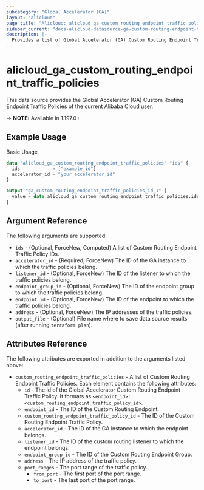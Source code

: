 ```yaml
---
subcategory: "Global Accelerator (GA)"
layout: "alicloud"
page_title: "Alicloud: alicloud_ga_custom_routing_endpoint_traffic_policies"
sidebar_current: "docs-alicloud-datasource-ga-custom-routing-endpoint-traffic-policies"
description: |-
  Provides a list of Global Accelerator (GA) Custom Routing Endpoint Traffic Policies to the user.
---
```


# alicloud\_ga\_custom\_routing\_endpoint\_traffic\_policies

This data source provides the Global Accelerator (GA) Custom Routing Endpoint Traffic Policies of the current Alibaba Cloud user.

-> **NOTE:** Available in 1.197.0+

## Example Usage

Basic Usage

```terraform
data "alicloud_ga_custom_routing_endpoint_traffic_policies" "ids" {
  ids            = ["example_id"]
  accelerator_id = "your_accelerator_id"
}

output "ga_custom_routing_endpoint_traffic_policies_id_1" {
  value = data.alicloud_ga_custom_routing_endpoint_traffic_policies.ids.custom_routing_endpoint_traffic_policies.0.id
}
```

## Argument Reference

The following arguments are supported:

* `ids` - (Optional, ForceNew, Computed) A list of Custom Routing Endpoint Traffic Policy IDs.
* `accelerator_id` - (Required, ForceNew) The ID of the GA instance to which the traffic policies belong.
* `listener_id` - (Optional, ForceNew) The ID of the listener to which the traffic policies belong.
* `endpoint_group_id` - (Optional, ForceNew) The ID of the endpoint group to which the traffic policies belong.
* `endpoint_id` - (Optional, ForceNew) The ID of the endpoint to which the traffic policies belong.
* `address` - (Optional, ForceNew) The IP addresses of the traffic policies.
* `output_file` - (Optional) File name where to save data source results (after running `terraform plan`).

## Attributes Reference

The following attributes are exported in addition to the arguments listed above:

* `custom_routing_endpoint_traffic_policies` - A list of Custom Routing Endpoint Traffic Policies. Each element contains the following attributes:
  * `id` - The id of the Global Accelerator Custom Routing Endpoint Traffic Policy. It formats as `<endpoint_id>:<custom_routing_endpoint_traffic_policy_id>`.
  * `endpoint_id` - The ID of the Custom Routing Endpoint.
  * `custom_routing_endpoint_traffic_policy_id` - The ID of the Custom Routing Endpoint Traffic Policy.
  * `accelerator_id` - The ID of the GA instance to which the endpoint belongs.
  * `listener_id` - The ID of the custom routing listener to which the endpoint belongs.
  * `endpoint_group_id` - The ID of the Custom Routing Endpoint Group.
  * `address` - The IP address of the traffic policy.
  * `port_ranges` - The port range of the traffic policy.
    * `from_port` - The first port of the port range.
    * `to_port` - The last port of the port range.
  